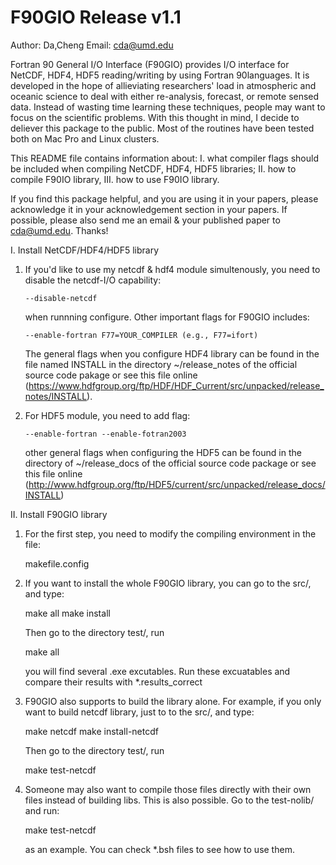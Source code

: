 #  F90GIO Release v1.1
Author: Da,Cheng     Email: cda@umd.edu

Fortran 90 General I/O Interface (F90GIO) provides I/O interface for 
NetCDF, HDF4, HDF5 reading/writing by using Fortran 90languages. 
It is developed in the hope of allieviating researchers' load in 
atmospheric and oceanic science to deal with either re-analysis, 
forecast, or remote sensed data. Instead of wasting time learning 
these techniques, people may want to focus on the scientific problems. 
With this thought in mind, I decide to deliever this package 
to the public. Most of the routines have been tested both on Mac Pro 
and Linux clusters.

This README file contains information about: I. what compiler flags 
should be included when compiling NetCDF, HDF4, HDF5 libraries; II. 
how to compile F90IO library, III. how to use F90IO library.

If you find this package helpful, and you are using it in your papers, 
please acknowledge it in your acknowledgement section in your papers.
If possible, please also send me an email & your published paper to
cda@umd.edu. Thanks!


I. Install NetCDF/HDF4/HDF5 library

1. If you'd like to use my netcdf & hdf4 module simultenously, you need
   to disable the netcdf-I/O capability:

       --disable-netcdf

   when runnning configure. Other important flags for F90GIO includes:
       
       --enable-fortran F77=YOUR_COMPILER (e.g., F77=ifort)
   
   The general flags when you configure HDF4 library can be found in the 
   file named INSTALL in the directory ~/release_notes of the official 
   source code pakage or see this file online
(https://www.hdfgroup.org/ftp/HDF/HDF_Current/src/unpacked/release_notes/INSTALL).

2. For HDF5 module, you need to add flag: 

       --enable-fortran --enable-fotran2003

   other general flags when configuring the HDF5 can be found in the directory of
   ~/release_docs of the official source code package or see this file online
   (http://www.hdfgroup.org/ftp/HDF5/current/src/unpacked/release_docs/INSTALL)

II. Install F90GIO library

1. For the first step, you need to modify the compiling environment in the file:

      makefile.config

2. If you want to install the whole F90GIO library, you can go to the src/, and
   type:

      make all
      make install

   Then go to the directory test/, run
     
      make all

   you will find several .exe excutables. Run these excuatables and compare their
   results with *.results_correct

3. F90GIO also supports to build the library alone. For example, if you only want
   to build netcdf library, just to to the src/, and type:
      
      make netcdf
      make install-netcdf

   Then go to the directory test/, run

      make test-netcdf

4. Someone may also want to compile those files directly with their own files 
   instead of building libs. This is also possible. Go to the test-nolib/ and
   run:

      make test-netcdf

   as an example. You can check *.bsh files to see how to use them.


